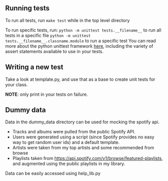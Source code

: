## Running tests
To run all tests, run `make test` while in the top level directory

To run specific tests, run:
`python -m unittest tests.__filename__` to run all tests in a specific file
`python -m unittest tests.__filename__.classname.module` to run a specific test
You can read more about the python unittest framework
[here](https://docs.python.org/3/library/unittest.html), including the variety
of assert statements available to use in your tests.


## Writing a new test
Take a look at template.py, and use that as a base to create unit tests for your
class.

__NOTE__: only print in your tests on failure.


## Dummy data
Data in the dummy\_data directory can be used for mocking the spotify api.

- Tracks and albums were pulled from the public Spotify API.
- Users were generated using a script (since Spotify provides no easy way to get
  random user ids) and a default template.
- Artists were taken from my top artists and some recommended from browse
- Playlists taken from https://api.spotify.com/v1/browse/featured-playlists, and
  augmented using the public playlists in my library.

Data can be easily accessed using help\_lib.py
